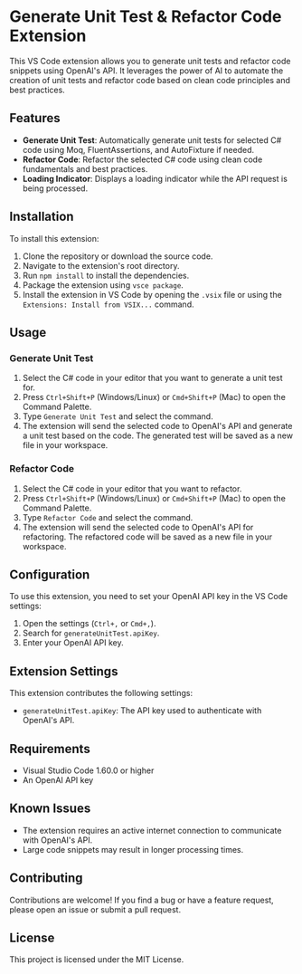 # Generate Unit Test & Refactor Code Extension

This VS Code extension allows you to generate unit tests and refactor code snippets using OpenAI's API. It leverages the power of AI to automate the creation of unit tests and refactor code based on clean code principles and best practices.

## Features

- **Generate Unit Test**: Automatically generate unit tests for selected C# code using Moq, FluentAssertions, and AutoFixture if needed.
- **Refactor Code**: Refactor the selected C# code using clean code fundamentals and best practices.
- **Loading Indicator**: Displays a loading indicator while the API request is being processed.

## Installation

To install this extension:

1. Clone the repository or download the source code.
2. Navigate to the extension's root directory.
3. Run `npm install` to install the dependencies.
4. Package the extension using `vsce package`.
5. Install the extension in VS Code by opening the `.vsix` file or using the `Extensions: Install from VSIX...` command.

## Usage

### Generate Unit Test

1. Select the C# code in your editor that you want to generate a unit test for.
2. Press `Ctrl+Shift+P` (Windows/Linux) or `Cmd+Shift+P` (Mac) to open the Command Palette.
3. Type `Generate Unit Test` and select the command.
4. The extension will send the selected code to OpenAI's API and generate a unit test based on the code. The generated test will be saved as a new file in your workspace.

### Refactor Code

1. Select the C# code in your editor that you want to refactor.
2. Press `Ctrl+Shift+P` (Windows/Linux) or `Cmd+Shift+P` (Mac) to open the Command Palette.
3. Type `Refactor Code` and select the command.
4. The extension will send the selected code to OpenAI's API for refactoring. The refactored code will be saved as a new file in your workspace.

## Configuration

To use this extension, you need to set your OpenAI API key in the VS Code settings:

1. Open the settings (`Ctrl+,` or `Cmd+,`).
2. Search for `generateUnitTest.apiKey`.
3. Enter your OpenAI API key.

## Extension Settings

This extension contributes the following settings:

- `generateUnitTest.apiKey`: The API key used to authenticate with OpenAI's API.

## Requirements

- Visual Studio Code 1.60.0 or higher
- An OpenAI API key

## Known Issues

- The extension requires an active internet connection to communicate with OpenAI's API.
- Large code snippets may result in longer processing times.

## Contributing

Contributions are welcome! If you find a bug or have a feature request, please open an issue or submit a pull request.

## License

This project is licensed under the MIT License.
